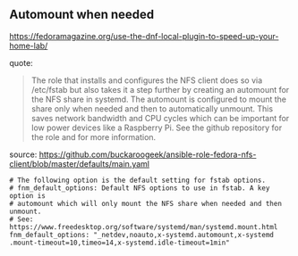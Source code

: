 ## Automount when needed
https://fedoramagazine.org/use-the-dnf-local-plugin-to-speed-up-your-home-lab/

quote:
>The role that installs and configures the NFS client does so via /etc/fstab but also takes it a step further by creating an automount for the NFS share in systemd. The automount is configured to mount the share only when needed and then to automatically unmount. This saves network bandwidth and CPU cycles which can be important for low power devices like a Raspberry Pi. See the github repository for the role and for more information.

source: https://github.com/buckaroogeek/ansible-role-fedora-nfs-client/blob/master/defaults/main.yaml

```
# The following option is the default setting for fstab options.
# fnm_default_options: Default NFS options to use in fstab. A key option is
# automount which will only mount the NFS share when needed and then unmount.
# See: https://www.freedesktop.org/software/systemd/man/systemd.mount.html
fnm_default_options: "_netdev,noauto,x-systemd.automount,x-systemd .mount-timeout=10,timeo=14,x-systemd.idle-timeout=1min"
```